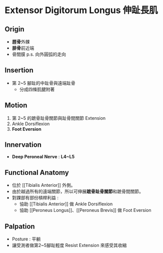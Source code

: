 # Extensor Digitorum Longus 伸趾長肌
## Origin
* **脛骨**外髁
* **腓骨**前近端
* 骨間膜
p.s. 向外圓弧的走向  

## Insertion
* 第 2~5 腳趾的中趾骨與遠端趾骨
	* 分成四條肌腱附著  

## Motion
1. 第 2~5 的蹠骨趾骨關節與趾骨間關節 Extension
2. Ankle Dorsiflexion
3. **Foot Eversion**  

## Innervation
* **Deep Peroneal Nerve** : **L4~L5**  

## Functional Anatomy
* 位於 [[Tibialis Anterior]] 外側。
* 由於越過所有的遠端關節，所以可伸展**蹠骨趾骨關節**和蹠骨間關節。
* 對踝部有部份槓桿利益 : 
	* 協助 [[Tibialis Anterior]] 做 Ankle Dorsiflexion
	* 協助 [[Peroneus Longus]]、[[Peroneus Brevis]] 做 Foot Eversion  

## Palpation
* Posture : 平躺
* 讓受測者做第2~5腳趾輕度 Resist Extension 來感受其收縮
